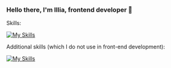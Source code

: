 ### Hello there, I'm Illia, frontend developer 👋

Skills:

[![My Skills](https://skillicons.dev/icons?i=html,css,js,ts,react,redux,angular,firebase,git,figma,ps)](https://skillicons.dev)

Additional skills (which I do not use in front-end development):

[![My Skills](https://skillicons.dev/icons?i=py,cpp,c)](https://skillicons.dev)

